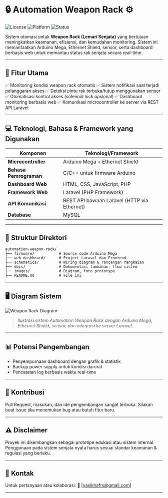 # 🔒 Automation Weapon Rack ⚙️

![License](https://img.shields.io/badge/license-MIT-green.svg)
![Platform](https://img.shields.io/badge/platform-Arduino%20Mega%20%2B%20Ethernet%20Shield-blue.svg)
![Status](https://img.shields.io/badge/status-Prototype-orange.svg)

Sistem otomasi untuk **Weapon Rack (Lemari Senjata)** yang bertujuan meningkatkan keamanan, efisiensi, dan kemudahan monitoring. Sistem ini memanfaatkan Arduino Mega, Ethernet Shield, sensor, serta dashboard berbasis web untuk memantau status rak senjata secara real-time.

---

## 🚀 Fitur Utama

✅ Monitoring kondisi weapon rack otomatis
✅ Sistem notifikasi saat terjadi pelanggaran akses
✅ Deteksi pintu rak terbuka/tutup menggunakan sensor
✅ Otomatisasi kontrol akses (solenoid lock opsional)
✅ Dashboard monitoring berbasis web
✅ Komunikasi microcontroller ke server via REST API Laravel

---

## 💻 Teknologi, Bahasa & Framework yang Digunakan

| Komponen               | Teknologi/Framework                         |
| ---------------------- | ------------------------------------------- |
| **Microcontroller**    | Arduino Mega + Ethernet Shield              |
| **Bahasa Pemrograman** | C/C++ untuk firmware Arduino                |
| **Dashboard Web**      | HTML, CSS, JavaScript, PHP                  |
| **Framework Web**      | Laravel (PHP Framework)                     |
| **API Komunikasi**     | REST API bawaan Laravel (HTTP via Ethernet) |
| **Database**           | MySQL        |

---

## 📁 Struktur Direktori

```
automation-weapon-rack/
├── firmware/           # Source code Arduino Mega
├── web-dashboard/      # Project Laravel dan Frontend
├── schematics/         # Wiring diagram & rancangan rangkaian
├── docs/               # Dokumentasi tambahan, flow sistem
├── images/             # Diagram, foto prototype
├── README.md           # File ini
```

---

## 🖥️ Diagram Sistem

![Weapon Rack Diagram](images/weapon-rack-diagram.png)

> *Ilustrasi sistem Automation Weapon Rack dengan Arduino Mega, Ethernet Shield, sensor, dan integrasi ke server Laravel.*

---

## 📊 Potensi Pengembangan

* Penyempurnaan dashboard dengan grafik & statistik
* Backup power supply untuk kondisi darurat
* Pencatatan log berbasis waktu real-time

---

## 🤝 Kontribusi

Pull Request, masukan, dan ide pengembangan sangat terbuka.
Silakan buat issue jika menemukan bug atau butuh fitur baru.

---

## ⚠️ Disclaimer

Proyek ini dikembangkan sebagai prototipe edukasi atau sistem internal.
Penggunaan pada sistem senjata nyata harus sesuai standar keamanan & regulasi yang berlaku.

---

## 📧 Kontak

Untuk pertanyaan atau kolaborasi:
📨 \[[yasikhafrs@gmail.com](mailto:yasikhafrs@gmail.com)]

---
